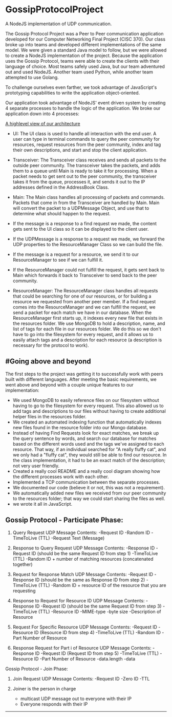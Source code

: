 # GossipProtocolProject
A NodeJS implementation of UDP communication. 


The Gossip Protocol Project was a Peer to Peer communication application developed for our Computer Networking Final Project (CISC 370). Our class broke up into teams and developed different implementations of the same model. We were given a standard Java model to follow, but we were allowed to create a NodeJS implementation of the project. Because the application uses the Gossip Protocol, teams were able to create the clients with their language of choice. Most teams safely used Java, but our team adventured out and used NodeJS. Another team used Python, while another team attempted to use Golang. 

To challenge ourselves even farther, we took advantage of JavaScript's prototyping capabilities to write the application object-oriented. 

Our application took advantage of NodeJS' event driven system by creating 4 separate processes to handle the logic of the application. We broke our application down into 4 processes:

[A highlevel view of our architecture](resources/JSP2PUML.png?raw=true "A highlevel view of our architecture")

* UI: The UI class is used to handle all interaction with the end user. A user can type in terminal commands to query the peer community for resources, request resources from the peer community, index and tag their own descriptions, and start and stop the client application.
* Transceiver: The Transceiver class receives and sends all packets to the outside peer community. The transceiver takes the packets, and adds them to a queue until Main is ready to take it for processing. When a packet needs to get sent out to the peer community, the transceiver takes it from the queue, processes it, and sends it out to the IP addresses defined in the AddressBook Class. 
* Main: The Main class handles all processing of packets and commands. Packets that come in from the Transceiver are handled by Main. Main will convert the packet to a UDPMessage Object, and use that to determine what should happen to the request.
 * If the message is a response to a find request we made, the content gets sent to the UI class so it can be displayed to the client user.
 * If the UDPMessage is a response to a request we made, we forward the UDP properties to the ResourceManager Class so we can build the file.
 * If the message is a request for a resource, we send it to our ResourceManager to see if we can fulfill it. 
 * If the ResourceManager could not fulfill the request, it gets sent back to Main which forwards it back to Transceiver to send back to the peer community.

* ResourceManager: The ResourceManager class handles all requests that could be searching for one of our resources, or for building a resource we requested from another peer member. If a find request comes into the ResourceManager and we can fulfill the request, we send a packet for each match we have in our database. When the ResourceManager first starts up, it indexes every new file that exists in the resources folder. We use MongoDB to hold a description, name, and list of tags for each file in our resources folder. We do this so we don't have to go into the filesystem for every request, and it allows us to easily attach tags and a description for each resource (a description is necessary for the protocol to work). 

#Going above and beyond
---

The first steps to the project was getting it to successfully work with peers built with different languages. After meeting the basic requirements, we went above and beyond with a couple unique features to our implementation:

* We used MongoDB to easily reference files on our filesystem without having to go to the filesystem for every request. This also allowed us to add tags and descriptions to our files without having to create additional helper files in the resources folder.
* We created an automated indexing function that automatically indexes new files found in the resource folder into our Mongo database.
* Instead of having Find Requests look for exact matches, we break up the query sentence by words, and search our database for matches based on the different words used and the tags we've assigned to each resource. That way, if an individual searched for "A really fluffy cat", and we only had a "fluffy cat", they would still be able to find our resource. In the class implementation, it had to be an exact match of the description; not very user friendly.
* Created a really cool README and a really cool diagram showing how the different processes work with each other.
* Implemented a TCP communication between the separate processes.
* We documented our code (believe it or not, this was not a requirement).
* We automatically added new files we received from our peer community to the resources folder; that way we could start sharing the files as well.
* we wrote it all in JavaScript.



Gossip Protocol - Participate Phase:
---
1. Query Request
    UDP Message Contents:
        -Request ID
        -Random ID
        -TimeToLive (TTL)
        -Request Text (Message)

2. Response to Query Request
    UDP Message Contents:
        -Response ID
        -Request ID (should be the same Request ID from step 1)
        -TimeToLive (TTL)
        -Random ID + number of matching resources (concatenated together)

3. Request for Response Match
    UDP Message Contents:
        -Request ID
        -Response ID (should be the same as Response ID from step 2)
        -TimeToLive (TTL)
        -Random ID + resource ID of the resource that you are requesting

4. Response to Request for Resource ID
    UDP Message Contents:
        -Response ID
        -Request ID (should be the same Request ID from step 3)
        -TimeToLive (TTL)
        -Resource ID
            -MIME-type
            -byte size
            -Description of Resource

5. Request For Specific Resource
    UDP Message Contents:
        -Request ID
        -Resource ID (Resource ID from step 4)
        -TimeToLive (TTL)
        -Random ID
        -Part Number of Resource

6. Response Request for Part i of Resource
    UDP Message Contents:
        -Response ID
        -Request ID (Request ID from step 5)
        -TimeToLive (TTL)
        -Resource ID
        -Part Number of Resource
        -data.length
        -data


Gossip Protocol - Join Phase:

1. Join Request
    UDP Message Contents:
        -Request ID
        -Zero ID
        -TTL

2. Joiner is the person in charge
    - multicast UDP message out to everyone with their IP
    - Everyone responds with their IP

---



